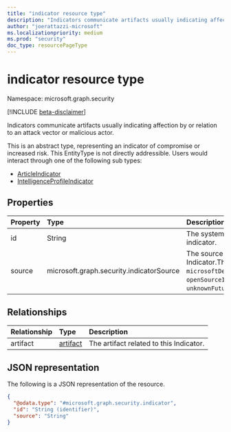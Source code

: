```yaml
---
title: "indicator resource type"
description: "Indicators communicate artifacts usually indicating affection by or relation to an attack vector or malicious actor."
author: "joerattazzi-microsoft"
ms.localizationpriority: medium
ms.prod: "security"
doc_type: resourcePageType
---
```


# indicator resource type

Namespace: microsoft.graph.security

[!INCLUDE [beta-disclaimer](../../includes/beta-disclaimer.md)]

Indicators communicate artifacts usually indicating affection by or relation to an attack vector or malicious actor.

This is an abstract type, representing an indicator of compromise or increased risk. This EntityType is not directly addressible. Users would interact through one of the following sub types:
* [ArticleIndicator](../resources/security-articleindicator.md)
* [IntelligenceProfileIndicator](../resources/security-intelligenceprofileindicator.md)

## Properties
|Property|Type|Description|
|:---|:---|:---|
|id|String|The system-generated id for the indicator.|
|source|microsoft.graph.security.indicatorSource|The source providing this Indicator.The possible values are: `microsoftDefenderThreatIntelligence`, `openSourceIntelligence`, `public`, `unknownFutureValue`.|

## Relationships
|Relationship|Type|Description|
|:---|:---|:---|
|artifact|[artifact](../resources/security-artifact.md)|The artifact related to this Indicator.|

## JSON representation
The following is a JSON representation of the resource.
<!-- {
  "blockType": "resource",
  "keyProperty": "id",
  "@odata.type": "microsoft.graph.security.indicator",
  "openType": false
}
-->
``` json
{
  "@odata.type": "#microsoft.graph.security.indicator",
  "id": "String (identifier)",
  "source": "String"
}
```

